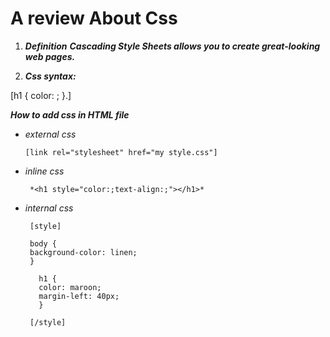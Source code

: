 # A review About Css

1. ***Definition***
   ***Cascading Style Sheets allows you to create great-looking web pages.***

2. ***Css syntax:***

 [h1 {
    color: ;
}.]
  
   ***How to add css in HTML file***

* *external css*
  
      [link rel="stylesheet" href="my style.css"]

* *inline css*

       *<h1 style="color:;text-align:;"></h1>*
  
* *internal css*

       [style]

       body {
       background-color: linen;
       }

         h1 {
         color: maroon;
         margin-left: 40px;
         }

       [/style]
